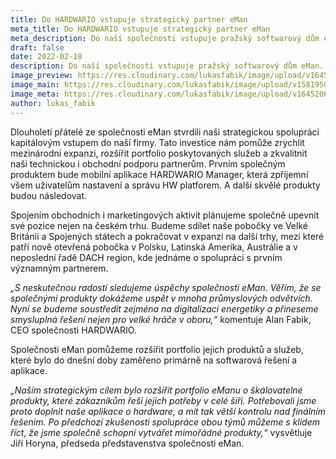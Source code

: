 ```yaml
---
title: Do HARDWARIO vstupuje strategický partner eMan
meta_title: Do HARDWARIO vstupuje strategický partner eMan
meta_description: Do naší společnosti vstupuje pražský softwarový dům eMan. Spojením našich sil chceme společně podpořit využití IoT technologií v oblasti energetiky a průmyslu, ve kterých má eMan dlouholeté zkušenosti.
draft: false
date: 2022-02-18
description: Do naší společnosti vstupuje pražský softwarový dům eMan. Spojením našich sil chceme společně podpořit využití IoT technologií v oblasti energetiky a průmyslu, ve kterých má eMan dlouholeté zkušenosti.
image_preview: https://res.cloudinary.com/lukasfabik/image/upload/v1645206860/blog/2022-02-16-eman-invest-in-hardwario/hio-eman.png
image_main: https://res.cloudinary.com/lukasfabik/image/upload/v1581950249/blog/wide_placeholder.jpg
image_meta: https://res.cloudinary.com/lukasfabik/image/upload/v1645206860/blog/2022-02-16-eman-invest-in-hardwario/hio-eman.png
author: lukas_fabik
---
```


Dlouholetí přátelé ze společnosti eMan stvrdili naši strategickou spolupráci kapitálovým vstupem do naší firmy. Tato investice nám pomůže zrychlit mezinárodní expanzi, rozšířit portfolio poskytovaných služeb a zkvalitnit naši technickou i obchodní podporu partnerům. Prvním společným produktem bude mobilní aplikace HARDWARIO Manager, která zpříjemní všem uživatelům nastavení a správu HW platforem. A další skvělé produkty budou následovat.

Spojením obchodních i marketingových aktivit plánujeme společně upevnit své pozice nejen na českém trhu. Budeme sdílet naše pobočky ve Velké Británii a Spojených státech a pokračovat v expanzi na další trhy, mezi které patří nově otevřená pobočka v Polsku, Latinská Amerika, Austrálie a v neposlední řadě DACH region, kde jednáme o spolupráci s prvním významným partnerem.

*„S neskutečnou radostí sledujeme úspěchy společnosti eMan. Věřím, že se společnými produkty dokážeme uspět v mnoha průmyslových odvětvích. Nyní se budeme soustředit zejména na digitalizaci energetiky a přineseme smysluplná řešení nejen pro velké hráče v oboru,“* komentuje Alan Fabik, CEO společnosti HARDWARIO.

Společnosti eMan pomůžeme rozšířit portfolio jejich produktů a služeb, které bylo do dnešní doby zaměřeno primárně na softwarová řešení a aplikace.

*„Naším strategickým cílem bylo rozšířit portfolio eManu o škálovatelné produkty, které zákazníkům řeší jejich potřeby v celé šíři. Potřebovali jsme proto doplnit naše aplikace o hardware, a mít tak větší kontrolu nad finálním řešením. Po předchozí zkušenosti spolupráce obou týmů můžeme s klidem říct, že jsme společně schopni vytvářet mimořádné produkty,“* vysvětluje Jiří Horyna, předseda představenstva společnosti eMan.